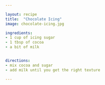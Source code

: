 ```yaml
---

layout: recipe
title:  "Chocolate Icing"
image: chocolate-icing.jpg

ingredients:
- 1 cup of icing sugar
- 1 tbsp of cocoa
- a bit of milk


directions:
- mix cocoa and sugar
- add milk until you get the right texture

---
```

